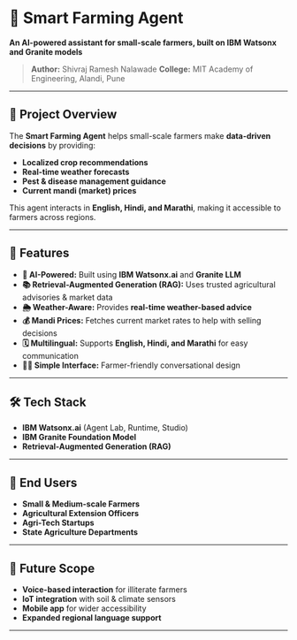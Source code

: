 # 🌾 Smart Farming Agent

**An AI-powered assistant for small-scale farmers, built on IBM Watsonx and Granite models**

> **Author:** Shivraj Ramesh Nalawade
> **College:** MIT Academy of Engineering, Alandi, Pune

---

## 📌 Project Overview

The **Smart Farming Agent** helps small-scale farmers make **data-driven decisions** by providing:

* **Localized crop recommendations**
* **Real-time weather forecasts**
* **Pest & disease management guidance**
* **Current mandi (market) prices**

This agent interacts in **English, Hindi, and Marathi**, making it accessible to farmers across regions.

---

## 🚀 Features

* **🤖 AI-Powered:** Built using **IBM Watsonx.ai** and **Granite LLM**
* **📚 Retrieval-Augmented Generation (RAG):** Uses trusted agricultural advisories & market data
* **🌦 Weather-Aware:** Provides **real-time weather-based advice**
* **💰 Mandi Prices:** Fetches current market rates to help with selling decisions
* **🗓 Multilingual:** Supports **English, Hindi, and Marathi** for easy communication
* **👩‍🌾 Simple Interface:** Farmer-friendly conversational design

---

## 🛠️ Tech Stack

* **IBM Watsonx.ai** (Agent Lab, Runtime, Studio)
* **IBM Granite Foundation Model**
* **Retrieval-Augmented Generation (RAG)**

---



## 🎯 End Users

* **Small & Medium-scale Farmers**
* **Agricultural Extension Officers**
* **Agri-Tech Startups**
* **State Agriculture Departments**

---

## 🔮 Future Scope

* **Voice-based interaction** for illiterate farmers
* **IoT integration** with soil & climate sensors
* **Mobile app** for wider accessibility
* **Expanded regional language support**

---


